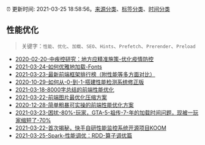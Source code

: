 :alarm_clock: 更新时间: 2021-03-25 18:58:56。[来源分类](../README.md)、[标签分类](../TAGS.md)、[时间分类](../TIMELINE.md)

## 性能优化


> 关键字：`性能`、`优化`、`加载`、`SEO`、`Hints`、`Prefetch`、`Prerender`、`Preload`



- [2020-02-20-中疾控研究：地方应精准施策-优化疫情防控](http://m.china.caixin.com/m/2020-02-20/101518002.html) 
- [2021-03-24-如何优雅地加载-Fonts](https://www.ershicimi.com/p/9d11a08fa5d97af9269a10307d1b0202) 
- [2021-03-23-最新前端框架排行榜（附性能等多方面对比）](https://www.ershicimi.com/p/a23e3b8ea29048cf1685c2d8c9ebaa80) 
- [2020-10-29-如何从-0-到-1-搭建性能检测系统修正版](https://www.ershicimi.com/p/caf97cfac5fe753a40ff1f199bf6abfe) 
- [2021-03-18-8000字总结的前端性能优化](https://www.ershicimi.com/p/88c7daabed0083d1e6429537552ae971) 
- [2021-03-22-前端图片最优化压缩方案](https://www.ershicimi.com/p/450b91cb859bd86cc90de42adca02a57) 
- [2020-12-28-简单粗暴可实操的前端性能优化方案](https://www.ershicimi.com/p/7d954c4b2daee3a8f4ff0ca1245734c8) 
- [2021-03-23-困扰-80%-玩家，GTA-5-祖传-7-年的加载时间问题，现被一玩家缩短了-70%](https://www.ershicimi.com/p/1b73227a4161f97c4b3b76f50cee09ff) 
- [2021-03-22-首次揭秘，快手自研性能监控系统开源项目KOOM](https://www.ershicimi.com/p/96b39ef6cc8ca19942894e20af27822b) 
- [2021-03-25-Spark-性能调优：RDD-算子调优篇](https://toutiao.io/k/60yrd9t) 